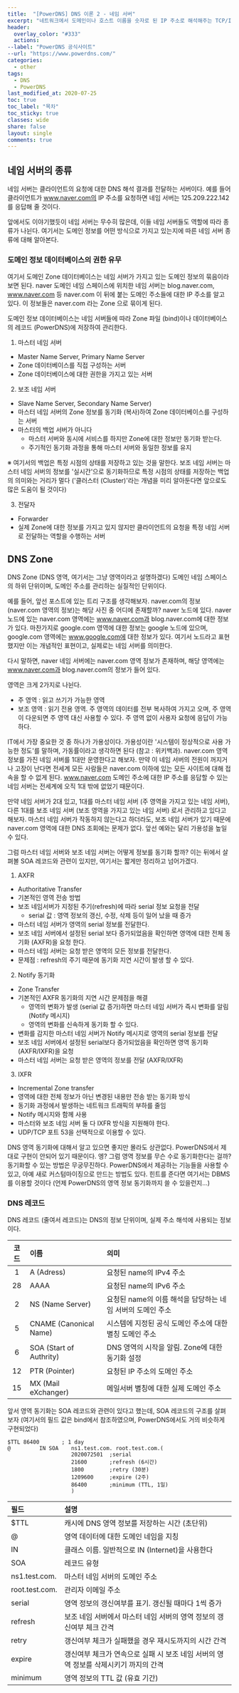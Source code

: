 ```yaml
---
title:  "[PowerDNS] DNS 이론 2 - 네임 서버"
excerpt: "네트워크에서 도메인이나 호스트 이름을 숫자로 된 IP 주소로 해석해주는 TCP/IP 네트워크 서비스"
header:
  overlay_color: "#333"
  actions:
--label: "PowerDNS 공식사이트"
--url: "https://www.powerdns.com/"
categories:
  - other
tags:
  - DNS
  - PowerDNS
last_modified_at: 2020-07-25
toc: true
toc_label: "목차"
toc_sticky: true
classes: wide
share: false
layout: single
comments: true
---
```

## 네임 서버의 종류

네임 서버는 클라이언트의 요청에 대한 DNS 해석 결과를 전달하는 서버이다. 예를 들어 클라이언트가 www.naver.com의 IP 주소를 요청하면 네임 서버는 125.209.222.142를 응답해 줄 것이다.

앞에서도 이야기했듯이 네임 서버는 무수히 많은데, 이들 네임 서버들도 역할에 따라 종류가 나뉜다. 여기서는 도메인 정보를 어떤 방식으로 가지고 있는지에 따른 네임 서버 종류에 대해 알아본다.

### 도메인 정보 데이터베이스의 권한 유무

여기서 도메인 Zone 데이터베이스는 네임 서버가 가지고 있는 도메인 정보의 묶음이라 보면 된다. naver 도메인 네임 스페이스에 위치한 네임 서버는 blog.naver.com, www.naver.com 등 naver.com 이 뒤에 붙는 도메인 주소들에 대한 IP 주소를 알고 있다. 이 정보들은 naver.com 라는 Zone 으로 묶이게 된다.

도메인 정보 데이터베이스는 네임 서버들에 따라 Zone 파일 (bind)이나 데이터베이스의 레코드 (PowerDNS)에 저장하여 관리한다.

1) 마스터 네임 서버 
- Master Name Server, Primary Name Server
- Zone 데이터베이스를 직접 구성하는 서버
- Zone 데이터베이스에 대한 권한을 가지고 있는 서버


2) 보조 네임 서버
- Slave Name Server, Secondary Name Server)
- 마스터 네임 서버의 Zone 정보를 동기화 (복사)하여 Zone 데이터베이스를 구성하는 서버
- 마스터의 백업 서버가 아니다 
  - 마스터 서버와 동시에 서비스를 하지만 Zone에 대한 정보만 동기화 받는다.
  - 주기적인 동기화 과정을 통해 마스터 서버와 동일한 정보를 유지

※ 여기서의 백업은 특정 시점의 상태를 저장하고 있는 것을 말한다. 보조 네임 서버는 마스터 네임 서버의 정보를 '실시간'으로 동기화하므로 특정 시점의 상태를 저장하는 백업의 의미와는 거리가 멀다 ('클러스터 (Cluster)'라는 개념을 미리 알아둔다면 앞으로도 많은 도움이 될 것이다)

3) 전달자
- Forwarder
- 실제 Zone에 대한 정보를 가지고 있지 않지만 클라이언트의 요청을 특정 네임 서버로 전달하는 역할을 수행하는 서버


## DNS Zone

DNS Zone (DNS 영역, 여기서는 그냥 영역이라고 설명하겠다) 도메인 네임 스페이스의 하위 단위이며, 도메인 주소를 관리하는 실질적인 단위이다.

예를 들어, 앞선 포스트에 있는 트리 구조를 생각해보자. naver.com의 정보 (naver.com 영역의 정보)는 해당 사진 중 어디에 존재할까? naver 노드에 있다. naver 노드에 있는 naver.com 영역에는 www.naver.com과 blog.naver.com에 대한 정보가 있다. 마찬가지로 google.com 영역에 대한 정보는 google 노드에 있으며, google.com 영역에는 www.google.com에 대한 정보가 있다. 여기서 노드라고 표현했지만 이는 개념적인 표현이고, 실제로는 네임 서버를 의미한다.

다시 말하면, naver 네임 서버에는 naver.com 영역 정보가 존재하며, 해당 영역에는 www.naver.com과 blog.naver.com의 정보가 들어 있다.

영역은 크게 2가지로 나뉜다.
- 주 영역 : 읽고 쓰기가 가능한 영역
- 보조 영역 : 읽기 전용 영역. 주 영역의 데이터를 전부 복사하여 가지고 오며, 주 영역이 다운되면 주 영역 대신 사용할 수 있다. 주 영역 없이 사용자 요청에 응답이 가능하다.

IT에서 가장 중요한 것 중 하나가 가용성이다. 가용성이란 '시스템이 정상적으로 사용 가능한 정도'를 말하며, 가동률이라고 생각하면 된다 (참고 : 위키백과). naver.com 영역 정보를 가진 네임 서버를 1대만 운영한다고 해보자. 만약 이 네임 서버의 전원이 꺼지거나 고장이 난다면 전세계 모든 사람들은 naver.com 이하에 있는 모든 사이트에 대해 접속을 할 수 없게 된다. www.naver.com 도메인 주소에 대한 IP 주소를 응답할 수 있는 네임 서버는 전세계에 오직 1대 밖에 없었기 때문이다.

만약 네임 서버가 2대 있고, 1대를 마스터 네임 서버 (주 영역을 가지고 있는 네임 서버), 다른 1대를 보조 네임 서버 (보조 영역을 가지고 있는 네임 서버) 로서 관리하고 있다고 해보자. 마스터 네임 서버가 작동하지 않는다고 하더라도, 보조 네임 서버가 있기 때문에 naver.com 영역에 대한 DNS 조회에는 문제가 없다. 앞선 예와는 달리 가용성을 높일 수 있다.

그럼 마스터 네임 서버와 보조 네임 서버는 어떻게 정보를 동기화 할까? 이는 뒤에서 살펴볼 SOA 레코드와 관련이 있지만, 여기서는 짧게만 정리하고 넘어가겠다.

1) AXFR
- Authoritative Transfer
- 기본적인 영역 전송 방법
- 보조 네임서버가 지정된 주기(refresh)에 따라 serial 정보 요청을 전달
  - serial 값 : 영역 정보의 갱신, 수정, 삭제 등이 일어 났을 때 증가
- 마스터 네임 서버가 영역의 serial 정보를 전달한다.
- 보조 네임 서버에서 설정된 serial 보다 증가되었음을 확인하면 영역에 대한 전체 동기화 (AXFR)을 요청 한다.
- 마스터 네임 서버는 요청 받은 영역의 모든 정보를 전달한다.
- 문제점 : refresh의 주기 때문에 동기화 지연 시간이 발생 할 수 있다.

2) Notify 동기화
- Zone Transfer
- 기본적인 AXFR 동기화의 지연 시간 문제점을 해결
	- 영역의 변화가 발생 (serial 값 증가)하면 마스터 네임 서버가 즉시 변화를 알림 (Notify 메시지)
	- 영역의 변화를 신속하게 동기화 할 수 있다.
- 변화를 감지한 마스터 네임 서버가 Notify 메시지로 영역의 serial 정보를 전달
- 보조 네임 서버에서 설정된 serial보다 증가되었음을 확인하면 영역 동기화 (AXFR/IXFR)을 요청
- 마스터 네임 서버는 요청 받은 영역의 정보를 전달 (AXFR/IXFR)

3) IXFR
- Incremental Zone transfer
- 영역에 대한 전체 정보가 아닌 변경된 내용만 전송 받는 동기화 방식
- 동기화 과정에서 발생하는 네트워크 트래픽의 부하를 줄임
- Notify 메시지와 함께 사용
- 마스터와 보조 네임 서버 둘 다 IXFR 방식을 지원해야 한다.
- UDP/TCP 포트 53을 선택적으로 이용할 수 있다.

DNS 영역 동기화에 대해서 알고 있으면 좋지만 몰라도 상관없다. PowerDNS에서 제대로 구현이 안되어 있기 때문이다. 엥? 그럼 영역 정보를 무슨 수로 동기화한다는 걸까? 동기화할 수 있는 방법은 무궁무진하다. PowerDNS에서 제공하는 기능들을 사용할 수 있고, 아예 새로 커스텀마이징으로 만드는 방법도 있다. 힌트를 준다면 여기서는 DBMS를 이용할 것이다 (언제 PowerDNS의 영역 정보 동기화까지 쓸 수 있을런지...)


### DNS 레코드

DNS 레코드 (줄여서 레코드)는 DNS의 정보 단위이며, 실제 주소 해석에 사용되는 정보이다.

| 코드 | 이름 | 의미 |
|:---:|:---|:---|
|1|A (Adress) | 요청된 name의 IPv4 주소|
|28|AAAA | 요청된 name의 IPv6 주소|
|2|NS (Name Server) | 요청된 name의 이름 해석을 담당하는 네임 서버의 도메인 주소|
|5|CNAME (Canonical Name) | 시스템에 지정된 공식 도메인 주소에 대한 별칭 도메인 주소|
|6|SOA (Start of Authrity) | DNS 영역의 시작을 알림. Zone에 대한 동기화 설정|
|12|PTR (Pointer) | 요청된 IP 주소의 도메인 주소|
|15|MX (Mail eXchanger) | 메일서버 별칭에 대한 실제 도메인 주소|

앞서 영역 동기화는 SOA 레코드와 관련이 있다고 했는데, SOA 레코드의 구조를 살펴보자 (여기서의 필드 값은 bind에서 참조하였으며, PowerDNS에서도 거의 비슷하게 구현되었다)

```
$TTL 86400       ; 1 day
@         IN SOA    ns1.test.com. root.test.com.(
                    2020072501  ;serial
                    21600       ;refresh (6시간)
                    1800        ;retry (30분)
                    1209600     ;expire (2주)
                    86400       ;minimum (TTL, 1일)
                    )
```

| 필드  | 설명  |
|:---|:---|
|$TTL|캐시에 DNS 영역 정보를 저장하는 시간 (초단위)|
|@|영역 데이터에 대한 도메인 네임을 지칭|
|IN|클래스 이름. 일반적으로 IN (Internet)을 사용한다|
|SOA| 레코드 유형|
|ns1.test.com.|마스터 네임 서버의 도메인 주소|
|root.test.com.|관리자 이메일 주소|
|serial|영역 정보의 갱신여부를 표기. 갱신될 때마다 1씩 증가|
|refresh|보조 네임 서버에서 마스터 네임 서버의 영역 정보의 갱신여부 체크 간격|
|retry|갱신여부 체크가 실패했을 경우 재시도까지의 시간 간격|
|expire|갱신여부 체크가 연속으로 실패 시 보조 네임 서버의 영역 정보를 삭제시키기 까지의 간격|
|minimum|영역 정보의 TTL 값 (유효 기간)|